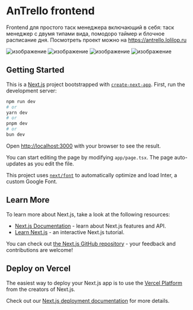 # AnTrello frontend
Frontend для простого таск менеджера включающий в себя: таск менеджер с двумя типами вида, помодоро таймер и блочное расписание дня. Посмотреть проект можно на https://antrello.lolilop.ru

![изображение](https://github.com/user-attachments/assets/a9ec6358-f49f-4c56-9207-ae2c368d050e)
![изображение](https://github.com/user-attachments/assets/6cbab33c-a381-4e18-940a-f98afa6796a6)
![изображение](https://github.com/user-attachments/assets/3cfaa35b-c87d-4cd4-8b69-7097a0a4039c)
![изображение](https://github.com/user-attachments/assets/199fe90a-7a3f-4272-8172-998db7c94628)




## Getting Started
This is a [Next.js](https://nextjs.org/) project bootstrapped with [`create-next-app`](https://github.com/vercel/next.js/tree/canary/packages/create-next-app).
First, run the development server:

```bash
npm run dev
# or
yarn dev
# or
pnpm dev
# or
bun dev
```

Open [http://localhost:3000](http://localhost:3000) with your browser to see the result.

You can start editing the page by modifying `app/page.tsx`. The page auto-updates as you edit the file.

This project uses [`next/font`](https://nextjs.org/docs/basic-features/font-optimization) to automatically optimize and load Inter, a custom Google Font.

## Learn More

To learn more about Next.js, take a look at the following resources:

- [Next.js Documentation](https://nextjs.org/docs) - learn about Next.js features and API.
- [Learn Next.js](https://nextjs.org/learn) - an interactive Next.js tutorial.

You can check out [the Next.js GitHub repository](https://github.com/vercel/next.js/) - your feedback and contributions are welcome!

## Deploy on Vercel

The easiest way to deploy your Next.js app is to use the [Vercel Platform](https://vercel.com/new?utm_medium=default-template&filter=next.js&utm_source=create-next-app&utm_campaign=create-next-app-readme) from the creators of Next.js.

Check out our [Next.js deployment documentation](https://nextjs.org/docs/deployment) for more details.
